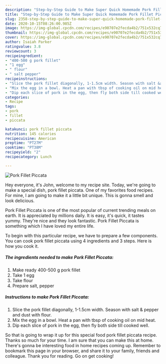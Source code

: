 ```yaml
---
description: "Step-by-Step Guide to Make Super Quick Homemade Pork Fillet Piccata"
title: "Step-by-Step Guide to Make Super Quick Homemade Pork Fillet Piccata"
slug: 2358-step-by-step-guide-to-make-super-quick-homemade-pork-fillet-piccata
date: 2020-10-15T08:26:00.985Z
image: https://img-global.cpcdn.com/recipes/e90707e2fecda4b2/751x532cq70/pork-fillet-piccata-recipe-main-photo.jpg
thumbnail: https://img-global.cpcdn.com/recipes/e90707e2fecda4b2/751x532cq70/pork-fillet-piccata-recipe-main-photo.jpg
cover: https://img-global.cpcdn.com/recipes/e90707e2fecda4b2/751x532cq70/pork-fillet-piccata-recipe-main-photo.jpg
author: Isaiah Parker
ratingvalue: 3.8
reviewcount: 3
recipeingredient:
- "400-500 g pork fillet"
- "1 egg"
- " flour"
- " salt pepper"
recipeinstructions:
- "Slice the pork fillet diagonally, 1-1.5cm width. Season with salt &amp; pepper and dust with flour."
- "Mix the egg in a bowl. Heat a pan with tbsp of cooking oil on mid heat."
- "Dip each slice of pork in the egg, then fly both side till cooked well."
categories:
- Recipe
tags:
- pork
- fillet
- piccata

katakunci: pork fillet piccata 
nutrition: 145 calories
recipecuisine: American
preptime: "PT27M"
cooktime: "PT38M"
recipeyield: "2"
recipecategory: Lunch

---
```



![Pork Fillet Piccata](https://img-global.cpcdn.com/recipes/e90707e2fecda4b2/751x532cq70/pork-fillet-piccata-recipe-main-photo.jpg)

Hey everyone, it's John, welcome to my recipe site. Today, we're going to make a special dish, pork fillet piccata. One of my favorites food recipes. For mine, I am going to make it a little bit unique. This is gonna smell and look delicious.

Pork Fillet Piccata is one of the most popular of current trending meals on earth. It is appreciated by millions daily. It is easy, it's quick, it tastes yummy. They're nice and they look fantastic. Pork Fillet Piccata is something which I have loved my entire life.




To begin with this particular recipe, we have to prepare a few components. You can cook pork fillet piccata using 4 ingredients and 3 steps. Here is how you cook it.

<!--inarticleads1-->

##### The ingredients needed to make Pork Fillet Piccata:

1. Make ready 400-500 g pork fillet
1. Take 1 egg
1. Take  flour
1. Prepare  salt, pepper




<!--inarticleads2-->

##### Instructions to make Pork Fillet Piccata:

1. Slice the pork fillet diagonally, 1-1.5cm width. Season with salt &amp; pepper and dust with flour.
1. Mix the egg in a bowl. Heat a pan with tbsp of cooking oil on mid heat.
1. Dip each slice of pork in the egg, then fly both side till cooked well.




So that is going to wrap it up for this special food pork fillet piccata recipe. Thanks so much for your time. I am sure that you can make this at home. There's gonna be interesting food in home recipes coming up. Remember to bookmark this page in your browser, and share it to your family, friends and colleague. Thank you for reading. Go on get cooking!
